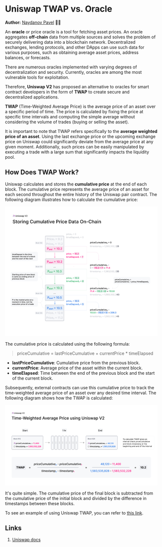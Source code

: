 # Uniswap TWAP vs. Oracle

**Author:** [Naydanov Pavel](https://github.com/PavelNaydanov) 🕵️‍♂️

An **oracle** or price oracle is a tool for fetching asset prices. An oracle aggregates **off-chain** data from multiple sources and solves the problem of securely delivering data into a blockchain network. Decentralized exchanges, lending protocols, and other DApps can use such data for various purposes, such as obtaining average asset prices, address balances, or forecasts.

There are numerous oracles implemented with varying degrees of decentralization and security. Currently, oracles are among the most vulnerable tools for exploitation.

Therefore, **Uniswap V2** has proposed an alternative to oracles for smart contract developers in the form of **TWAP** to create secure and decentralized applications.

**TWAP** (Time-Weighted Average Price) is the average price of an asset over a specific period of time. The price is calculated by fixing the price at specific time intervals and computing the simple average without considering the volume of trades (buying or selling the asset).

It is important to note that TWAP refers specifically to the **average weighted price of an asset**. Using the last exchange price or the upcoming exchange price on Uniswap could significantly deviate from the average price at any given moment. Additionally, such prices can be easily manipulated by executing a trade with a large sum that significantly impacts the liquidity pool.

## How Does TWAP Work?

Uniswap calculates and stores the **cumulative price** at the end of each block. The cumulative price represents the average price of an asset for each second throughout the entire history of the Uniswap pair contract. The following diagram illustrates how to calculate the cumulative price:

![](./images/storing-commulative-price-data-on-chain.png)

The cumulative price is calculated using the following formula:
> priceCumulative = lastPriceCumulative + currentPrice * timeElapsed

- **lastPriceCumulative**: Cumulative price from the previous block.
- **currentPrice**: Average price of the asset within the current block.
- **timeElapsed**: Time between the end of the previous block and the start of the current block.

Subsequently, external contracts can use this cumulative price to track the time-weighted average price of an asset over any desired time interval. The following diagram shows how the TWAP is calculated:

![](./images/time-weighted-average-price.png)

It's quite simple. The cumulative price of the final block is subtracted from the cumulative price of the initial block and divided by the difference in timestamps between these blocks.

To see an example of using Uniswap TWAP, you can refer to [this link](https://github.com/Uniswap/v2-periphery/blob/master/contracts/examples/ExampleOracleSimple.sol).

## Links

1. [Uniswap docs](https://docs.uniswap.org/contracts/v2/concepts/core-concepts/oracles)

